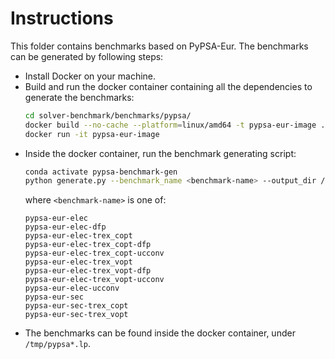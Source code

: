 # Instructions

This folder contains benchmarks based on PyPSA-Eur. The benchmarks can be generated by following steps:

- Install Docker on your machine. 
- Build and run the docker container containing all the dependencies to generate the benchmarks:
     ```sh
     cd solver-benchmark/benchmarks/pypsa/
     docker build --no-cache --platform=linux/amd64 -t pypsa-eur-image .
     docker run -it pypsa-eur-image
     ```
- Inside the docker container, run the benchmark generating script:
     ```sh
     conda activate pypsa-benchmark-gen
     python generate.py --benchmark_name <benchmark-name> --output_dir /tmp/
     ```
     where `<benchmark-name>` is one of:
     ```
    pypsa-eur-elec
    pypsa-eur-elec-dfp
    pypsa-eur-elec-trex_copt
    pypsa-eur-elec-trex_copt-dfp
    pypsa-eur-elec-trex_copt-ucconv
    pypsa-eur-elec-trex_vopt
    pypsa-eur-elec-trex_vopt-dfp
    pypsa-eur-elec-trex_vopt-ucconv
    pypsa-eur-elec-ucconv
    pypsa-eur-sec
    pypsa-eur-sec-trex_copt
    pypsa-eur-sec-trex_vopt
     ```
- The benchmarks can be found inside the docker container, under `/tmp/pypsa*.lp`.
